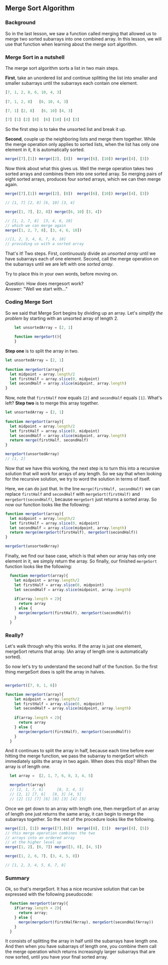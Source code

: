 ## Merge Sort Algorithm

### Background

So in the last lesson, we saw a function called merging that allowed us to merge two sorted subarrays into one combined array.  In this lesson, we will use that function when learning about the merge sort algorithm.

### Merge Sort in a nutshell

The merge sort algorithm sorts a list in two main steps.  

**First**, take an unordered list and continue splitting the list into smaller and smaller subarrays until the subarrays each contain one element.

```javascript
[7, 1, 2, 8, 6, 10, 4, 3]
  
[7, 1, 2, 8]   [6, 10, 4, 3]

[7, 1] [2, 8]   [6, 10] [4, 3]

[7] [1] [2] [8]  [6] [10] [4] [3]
```

So the first step is to take the unsorted list and break it up.

**Second**, couple up the neighboring lists and merge them together.  While the merge operation only applies to sorted lists, when the list has only one element in it, it is automatically sorted.

```javascript
merge([7],[1]) merge([2], [8])  merge([6], [10]) merge([4], [3])
```

Now think about what this gives us.  Well the merge operation takes two sorted arrays and combines them into one sorted array.  So merging pairs of eight sorted arrays, produces four sorted arrays, which we can then merge again.

```javascript
merge([7],[1]) merge([2], [8])  merge([6], [10]) merge([4], [3])

// [1, 7] [2, 8] [6, 10] [3, 4] 

merge([1, 7], [2, 8]) merge([6, 10] [3, 4])

// [1, 2, 7, 8]  [3, 4, 6, 10] 
// which we can merge again
merge([1, 2, 7, 8], [3, 4, 6, 10])

//[1, 2, 3, 4, 6, 7, 8, 10]
// providing us with a sorted array
```

That's it!  Two steps.  First, continuously divide an *unsorted array* until we have subarrays each of one element.  Second, call the merge operation on the subarrays until we are left with one *sorted array*. 

Try to place this in your own words, before moving on.  

Question: How does mergesort work?  
Answer: "Well we start with..."

### Coding Merge Sort

So we said that Merge Sort begins by dividing up an array.  Let's *simplify the problem* by starting with an unsorted array of length 2. 

```javascript
	let unsortedArray = [2, 1]
	
	function mergeSort(){
	}
```

**Step one** is to split the array in two.   

```javascript
let unsortedArray = [2, 1]
	
function mergeSort(array){
  let midpoint = array.length/2
  let firstHalf = array.slice(0, midpoint)
  let secondHalf = array.slice(midpoint, array.length)
}

```
Now, note that `firstHalf` now equals `[2]` and `secondHalf` equals `[1]`.  What's left? **Step two** is to merge this array together.

```javascript
let unsortedArray = [2, 1]
	
function mergeSort(array){
  let midpoint = array.length/2
  let firstHalf = array.slice(0, midpoint)
  let secondHalf = array.slice(midpoint, array.length)
  return merge(firstHalf, secondHalf)
}

mergeSort(unsortedArray)
// [1, 2]

```

Now that we have this working, the next step is to turn this into a recursive solution that will work for arrays of any length.  So we say that when looking for the recursive solution, we try to word the solution in terms of itself.  

Here, we can do just that.  In the line `merge(firstHalf, secondHalf)` we can replace `firstHalf` and `secondHalf` with `mergeSort(firstHalf)` and `mergeSort(secondHalf)`, because `mergeSort` just returns a sorted array.  So now our function looks like the following: 

```javascript
function mergeSort(array){
  let midpoint = array.length/2
  let firstHalf = array.slice(0, midpoint)
  let secondHalf = array.slice(midpoint, array.length)
  return merge(mergeSort(firstHalf), mergeSort(secondHalf))
}

mergeSort(unsortedArray)
```

Finally, we find our base case, which is that when our array has only one element in it, we simply return the array.  So finally, our finished `mergeSort` function looks like the following: 

```javascript
  function mergeSort(array){
    let midpoint = array.length/2
    let firstHalf = array.slice(0, midpoint)
    let secondHalf = array.slice(midpoint, array.length)
    
    if(array.length < 2){
      return array
    } else {
      merge(mergeSort(firstHalf), mergeSort(secondHalf))
    }
  }
```

### Really?
Let's walk through why this works.  If the array is just one element, mergeSort returns that array.  (An array of length one is automatically sorted).

So now let's try to understand the second half of the function.  So the first thing mergeSort does is split the array in halves.

```javascript

mergeSort([7, 8, 1, 6])

function mergeSort(array){
	let midpoint = array.length/2
	let firstHalf = array.slice(0, midpoint)
	let secondHalf = array.slice(midpoint, array.length)
	    
	if(array.length < 2){
	  return array
	} else {
	  merge(mergeSort(firstHalf), mergeSort(secondHalf))
	}
  }
```
And it continues to split the array in half, because each time before ever hitting the merge function, we pass the subarray to mergeSort which immediately splits the array in two again.  When does this stop?  When the array is of length one.  

```javascript
  let array =  [2, 1, 7, 6, 8, 3, 4, 5]

  mergeSort(array)
  // [2, 1, 7, 6]      [8, 3, 4, 5]
  // [2, 1] [7, 6]   [8, 3] [4, 5]
  // [2] [1] [7] [6] [8] [3] [4] [5]
```

Once we get down to an array with length one, then mergeSort of an array of length one just returns the same array, it can begin to merge the subarrays together.  So the rest of the procedure looks like the following.

```javascript
merge([2], [1]) merge([7],[6])  merge([8], [3])  merge([4], [5])
// this merge operation combines the two 
// arrays into an ordered array
// at the higher level up
merge([1, 2], [6, 7]) merge([3, 8], [4, 5])

merge([1, 2, 6, 7], [3, 4, 5, 8])

// [1, 2, 3, 4, 5, 6, 7, 8]
```


### Summary 
Ok, so that's mergeSort.  It has a nice recursive solution that can be expressed with the following pseudocode: 

```javascript
  function mergeSort(array){
    if(array.length < 2){
      return array;
    } else {
      merge(mergeSort(firstHalfArray), mergeSort(secondHalfArray))
    }
  }
```

It consists of splitting the array in half until the subarrays have length one.  And then when you have subarrays of length one, you combine them call the merge operation which returns increasingly larger subarrays that are now sorted, until you have your final sorted array. 

